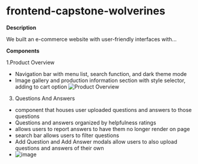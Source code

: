 # frontend-capstone-wolverines
**Description**

We built an e-commerce website with user-friendly interfaces with...

**Components**

1.Product Overview
- Navigation bar with menu list, search function, and dark theme mode
- Image gallery and production information section with style selector, adding to cart option
![Product Overview](https://user-images.githubusercontent.com/26387488/172020601-c541f147-b469-4095-8438-896c977d0823.png)


3. Questions And Answers
  - component that houses user uploaded questions and answers to those questions
  - Questions and answers organized by helpfulness ratings
  - allows users to report answers to have them no longer render on page
  - search bar allows users to filter questions
  - Add Question and Add Answer modals allow users to also upload questions and answers of their own
  - ![image](https://user-images.githubusercontent.com/94881840/172021357-f4d3673d-8c41-49b8-bcb6-9b421db22de9.png)

